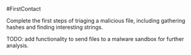 #FirstContact

Complete the first steps of triaging a malicious file, including gathering hashes and finding interesting strings.

TODO: add functionality to send files to a malware sandbox for further analysis.
